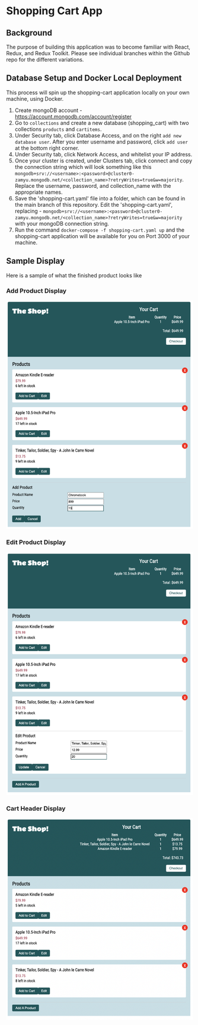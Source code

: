 # Shopping Cart App

## Background
The purpose of building this application was to become familiar with React, Redux, and Redux Toolkit. Please see individual branches within the Github repo for the different variations. 

## Database Setup and Docker Local Deployment 
This process will spin up the shopping-cart application locally on your own machine, using Docker. 

1. Create mongoDB account - https://account.mongodb.com/account/register
2. Go to `collections` and create a new database (shopping_cart) with two collections `products` and `cartitems`. 
3. Under Security tab, click Database Access, and on the right `add new database user`. After you enter username and password, click `add user` at the bottom right corner.
4. Under Security tab, click Network Access, and whitelist your IP address.
5. Once your cluster is created, under Clusters tab, click connect and copy the connection string which will look something like this `mongodb+srv://<username>:<password>@cluster0-zamyu.mongodb.net/<collection_name>?retryWrites=true&w=majority`. Replace the username, password, and collection_name with the appropriate names. 
6. Save the 'shopping-cart.yaml' file into a folder, which can be found in the main branch of this repository. Edit the 'shopping-cart.yaml', replacing - `mongodb+srv://<username>:<password>@cluster0-zamyu.mongodb.net/<collection_name>?retryWrites=true&w=majority` with your mongoDB connection string. 
7. Run the command `docker-compose -f shopping-cart.yaml up` and the shopping-cart application will be available for you on Port 3000 of your machine. 


## Sample Display
Here is a sample of what the finished product looks like

### **Add Product Display**
<img src="client/public/AddProduct.png" title="Add Product Display" width="600px">
<br>

### **Edit Product Display**
<img src="client/public/EditProduct.png" title="Edit Product Display" width="600px">
<br>

### **Cart Header Display**
<img src="client/public/CartHeader.png" title="Cart Header Display" width="600px">
<br>
